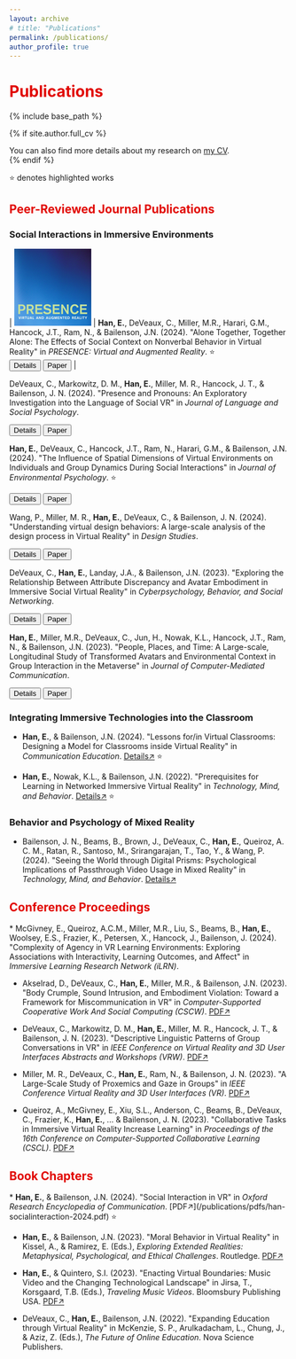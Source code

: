 ```yaml
---
layout: archive
# title: "Publications"
permalink: /publications/
author_profile: true
---
```


<h1 style="color: #E10600">Publications</h1>

{% include base_path %}

{% if site.author.full_cv %}
  <div class="wordwrap">You can also find more details about my research on <a href="{{site.author.full_cv}}">my CV</a>.</div>
{% endif %}


⭐️ denotes highlighted works

<h2 style="color: #E10600">Peer-Reviewed Journal Publications</h2>
<h3>Social Interactions in Immersive Environments</h3>

| <img src="/images/presence_cover.png"> | <b>Han, E.</b>, DeVeaux, C., Miller, M.R., Harari, G.M., Hancock, J.T., Ram, N., & Bailenson, J.N. (2024). "Alone Together, Together Alone: The Effects of Social Context on Nonverbal Behavior in Virtual Reality" in <i>PRESENCE: Virtual and Augmented Reality</i>. ⭐️ <br><button type="button" class="btn btn-primary btn-sm" onclick=" window.open('/publications/009-presence-2024','_blank')">Details</button> <button type="button" class="btn btn-primary btn-sm" onclick=" window.open('/publications/pdfs/han-presence-2024.pdf','_blank')">Paper</button> | 




DeVeaux, C., Markowitz, D. M., <b>Han, E.</b>, Miller, M. R., Hancock, J. T., & Bailenson, J. N. (2024). "Presence and Pronouns: An Exploratory Investigation into the Language of Social VR" in <i>Journal of Language and Social Psychology</i>. 

<button type="button" class="btn btn-primary btn-sm" onclick=" window.open('/publications/008-jlsp-2024','_blank')">Details</button>
<button type="button" class="btn btn-primary btn-sm" onclick=" window.open('/publications/pdfs/deveaux-jlsp-2024.pdf','_blank')">Paper</button>


<b>Han, E.</b>, DeVeaux, C., Hancock, J.T., Ram, N., Harari, G.M., & Bailenson, J.N. (2024). "The Influence of Spatial Dimensions of Virtual Environments on Individuals and Group Dynamics During Social Interactions" in <i>Journal of Environmental Psychology</i>. ⭐️

<button type="button" class="btn btn-primary btn-sm" onclick=" window.open('/publications/006-jep-2024','_blank')">Details</button>
<button type="button" class="btn btn-primary btn-sm" onclick=" window.open('/publications/pdfs/han-jep-2024.pdf','_blank')">Paper</button>

Wang, P., Miller, M. R., <b>Han, E.</b>, DeVeaux, C., & Bailenson, J. N. (2024). "Understanding virtual design behaviors: A large-scale analysis of the design process in Virtual Reality" in <i>Design Studies</i>. 

<button type="button" class="btn btn-primary btn-sm" onclick=" window.open('/publications/004-designstudies-2024', '_blank')">Details</button>
<button type="button" class="btn btn-primary btn-sm" onclick=" window.open('/publications/pdfs/wang-designstudies-2024.pdf','_blank')">Paper</button>

DeVeaux, C., <b>Han, E.</b>, Landay, J.A., & Bailenson, J.N. (2023). "Exploring the Relationship Between Attribute Discrepancy and Avatar Embodiment in Immersive Social Virtual Reality" in <i>Cyberpsychology, Behavior, and Social Networking</i>. 

<button type="button" class="btn btn-primary btn-sm" onclick=" window.open('/publications/003-cyberpsych-2023','_blank')">Details</button>
<button type="button" class="btn btn-primary btn-sm" onclick=" window.open('/publications/pdfs/deveaux-cyberpsych-2023.pdf','_blank')">Paper</button>

<b>Han, E.</b>, Miller, M.R., DeVeaux, C., Jun, H., Nowak, K.L., Hancock, J.T., Ram, N., & Bailenson, J.N. (2023). "People, Places, and Time: A Large-scale, Longitudinal Study of Transformed Avatars and Environmental Context in Group Interaction in the Metaverse" in <i>Journal of Computer-Mediated Communication</i>. 

<button type="button" class="btn btn-primary btn-sm" onclick=" window.open('/publications/002-jcmc-2023','_blank')">Details</button>
<button type="button" class="btn btn-primary btn-sm" onclick=" window.open('/publications/pdfs/han-jcmc-2023.pdf','_blank')">Paper</button>

<h3>Integrating Immersive Technologies into the Classroom</h3>

* <b>Han, E.</b>, & Bailenson, J.N. (2024). "Lessons for/in Virtual Classrooms: Designing a Model for Classrooms inside Virtual Reality" in <i>Communication Education</i>. [Details↗](/publications/007-commed-2024) ⭐️

* <b>Han, E.</b>, Nowak, K.L., & Bailenson, J.N. (2022). "Prerequisites for Learning in Networked Immersive Virtual Reality" in <i>Technology, Mind, and Behavior</i>. [Details↗](/publications/001-tmb-2022) ⭐️

<h3>Behavior and Psychology of Mixed Reality</h3>

* Bailenson, J. N., Beams, B., Brown, J., DeVeaux, C., <b>Han, E.</b>, Queiroz, A. C. M., Ratan, R., Santoso, M., Srirangarajan, T., Tao, Y., & Wang, P. (2024). "Seeing the World through Digital Prisms: Psychological Implications of Passthrough Video Usage in Mixed Reality" in <i>Technology, Mind, and Behavior</i>. [Details↗](/publications/005-tmb2-2024)


<h2 style="color: #E10600">Conference Proceedings</h2>
* McGivney, E., Queiroz, A.C.M., Miller, M.R., Liu, S., Beams, B., <b>Han, E.</b>, Woolsey, E.S., Frazier, K., Petersen, X., Hancock, J., Bailenson, J. (2024). "Complexity of Agency in VR Learning Environments: Exploring Associations with Interactivity, Learning Outcomes, and Affect" in <i>Immersive Learning Research Network (iLRN)</i>.

* Akselrad, D., DeVeaux, C., <b>Han, E.</b>, Miller, M.R., & Bailenson, J.N. (2023). "Body Crumple, Sound Intrusion, and Embodiment Violation: Toward a Framework for Miscommunication in VR" in <i>Computer-Supported Cooperative Work And Social Computing (CSCW)</i>. [PDF↗](/publications/pdfs/akselrad-cscw-2023.pdf)

* DeVeaux, C., Markowitz, D. M., <b>Han, E.</b>, Miller, M. R., Hancock, J. T., & Bailenson, J. N.  (2023). "Descriptive Linguistic Patterns of Group Conversations in VR" in <i>IEEE Conference on Virtual Reality and 3D User Interfaces Abstracts and Workshops (VRW)</i>. [PDF↗](/publications/pdfs/deveaux-ieee-2023.pdf)

* Miller, M. R., DeVeaux, C., <b>Han, E.</b>, Ram, N., & Bailenson, J. N. (2023). "A Large-Scale Study of Proxemics and Gaze in Groups" in <i>IEEE Conference Virtual Reality and 3D User Interfaces (VR)</i>. [PDF↗](/publications/pdfs/miller-ieee-2023.pdf)

* Queiroz, A., McGivney, E., Xiu, S.L., Anderson, C., Beams, B., DeVeaux, C., Frazier, K., <b>Han, E.</b>, ... & Bailenson, J. N. (2023). "Collaborative Tasks in Immersive Virtual Reality Increase Learning" in <i>Proceedings of the 16th Conference on Computer-Supported Collaborative Learning (CSCL)</i>. [PDF↗](/publications/pdfs/queiroz-isls-2023.pdf)


<h2 style="color: #E10600">Book Chapters</h2>
* <b>Han, E.</b>, & Bailenson, J.N. (2024). "Social Interaction in VR" in <i>Oxford Research Encyclopedia of Communication</i>. [PDF↗](/publications/pdfs/han-socialinteraction-2024.pdf) ⭐️

* <b>Han, E.</b>, & Bailenson, J.N. (2023). "Moral Behavior in Virtual Reality" in Kissel, A., & Ramirez, E. (Eds.), <i>Exploring Extended Realities: Metaphysical, Psychological, and Ethical Challenges</i>. Routledge. [PDF↗](/publications/pdfs/han-moralbehavior-2023.pdf)


* <b>Han, E.</b>, & Quintero, S.I. (2023). "Enacting Virtual Boundaries: Music Video and the Changing Technological Landscape" in Jirsa, T., Korsgaard, T.B. (Eds.), <i>Traveling Music Videos</i>. Bloomsbury Publishing USA. [PDF↗](/publications/pdfs/han-musicvideos-2023.pdf)

* DeVeaux, C., <b>Han, E.</b>, Bailenson, J.N. (2022). "Expanding Education through Virtual Reality" in McKenzie, S. P., Arulkadacham, L., Chung, J., & Aziz, Z. (Eds.), <i>The Future of Online Education</i>. Nova Science Publishers. 


<!--{% for post in site.publications reversed %}
  {% include archive-single.html %}
{% endfor %} -->

<!-- {% assign sorted_publications = site.publications | sort: 'path' %}
{% for post in sorted_publications %}
  {% include archive-single.html %}
{% endfor %} -->

